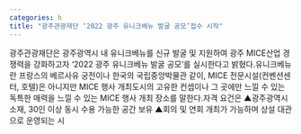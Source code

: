 ```yaml
---
categories: h
title: "광주관광재단 ‘2022 광주 유니크베뉴 발굴 공모’접수 시작"
---
```

광주관광재단은 광주광역시 내 유니크베뉴를 신규 발굴 및 지원하여 광주 MICE산업 경쟁력을 강화하고자 ‘2022 광주 유니크베뉴 발굴 공모’를 실시한다고 밝혔다.유니크베뉴란 프랑스의 베르사유 궁전이나 한국의 국립중앙박물관 같이, MICE 전문시설(컨벤션센터, 호텔)은 아니지만 MICE 행사 개최도시의 고유한 컨셉이나 그 곳에만 느낄 수 있는 독특한 매력을 느낄 수 있는 MICE 행사 개최 장소를 말한다.자격 요건은 ▲광주광역시 소재, 30인 이상 동시 수용 가능한 공간 보유 ▲회의 및 연회 개최가 가능하며 상설 대관으로 운영되는 시